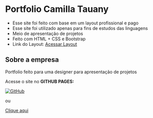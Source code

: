 # Portfolio Camilla Tauany

* Esse site foi feito com base em um layout profissional e pago
* Esse site foi utilizado apenas para fins de estudos das linguagens 
* Meio de apresentação de projetos
* Feito com HTML + CSS e Bootstrap
* Link do Layout: [Acessar Layout](https://startbootstrap.com/)

## Sobre a empresa

Portfolio feito para uma designer para apresentação de projetos


Acesse o site no **GITHUB PAGES:**

[![GitHub](https://img.shields.io/badge/GitHub-100000?style=for-the-badge&logo=github&logoColor=white)](https://henriquefurtado-dev.github.io/Portfolio-Camilla-Tauany/)

ou 

[Clique aqui](https://henriquefurtado-dev.github.io/Portfolio-Camilla-Tauany/)


